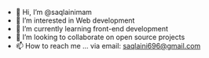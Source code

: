 - 👋 Hi, I’m @saqlainimam
- 👀 I’m interested in Web development
- 🌱 I’m currently learning front-end development
- 💞️ I’m looking to collaborate on open source projects
- 📫 How to reach me ...
via email: saqlaini696@gmail.com

<!---
saqlainimam/saqlainimam is a ✨ special ✨ repository because its `README.md` (this file) appears on your GitHub profile.
You can click the Preview link to take a look at your changes.
--->
